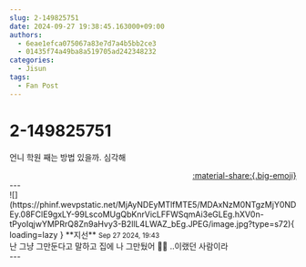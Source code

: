 ```yaml
---
slug: 2-149825751
date: 2024-09-27 19:38:45.163000+09:00
authors:
  - 6eae1efca075067a83e7d7a4b5bb2ce3
  - 01435f74a49ba8a519705ad242348232
categories:
  - Jisun
tags:
  - Fan Post
---
```


# 2-149825751

<div class="post-container" markdown="1">
<div class="content-container md-sidebar__scrollwrap" markdown="1">

언니 학원 째는 방법 있을까. 심각해 

</div>
</div>

<div style="text-align: right;" markdown="1">
<a href="https://weverse.io/fromis9/fanpost/2-149825751" style="text-align: right;">:material-share:{.big-emoji}</a>
</div>
---

<div class="comments-container md-sidebar__scrollwrap" markdown="1">
<div class="comment" markdown="1">
<div class='id-container' markdown="1">
![](https://phinf.wevpstatic.net/MjAyNDEyMTlfMTE5/MDAxNzM0NTgzMjY0NDEy.08FClE9gxLY-99LscoMUgQbKnrVicLFFWSqmAi3eGLEg.hXV0n-tPyoIqjwYMPRrQ8Zn9aHvy3-B2llL4LWAZ_bEg.JPEG/image.jpg?type=s72){ loading=lazy }
**<span class="artist">지선</span>** <small>Sep 27 2024, 19:43</small><br>
</div>
<div class='comment-body' markdown="1">
난 그냥 그만둔다고 말하고 집에 나 그만뒀어 👍🏻 ..이랬던 사람이라
</div>
</div>
</div>
---
